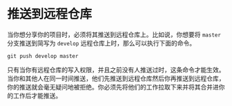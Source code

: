 # 推送到远程仓库

当你想分享你的项目时，必须将其推送到远程仓库上。比如说，你想要将 `master` 分支推送到简写为 `develop` 远程仓库上时，那么可以执行下面的命令。

```
git push develop master
```

只有当你有远程仓库的写入权限，并且之前没有人推送过时，这条命令才能生效。当你和其他人在同一时间推送，他们先推送到远程仓库然后你再推送到远程仓库，你的推送就会毫无疑问地被拒绝。你必须先将他们的工作拉取下来并将其合并进你的工作后才能推送。
